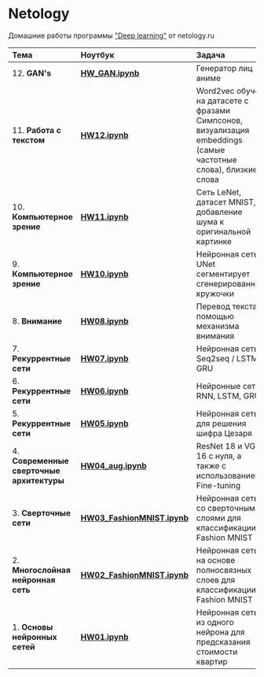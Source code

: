 # Netology

Домашние работы программы ["Deep learning"](https://netology.ru/programs/deep-learning) от netology.ru



| Тема | Ноутбук | Задача |
| :--------------- | :---------- | :---------- |
| 12. **GAN's**|**[HW_GAN.ipynb](https://github.com/simami-m/net_dll/blob/main/HW_GAN.ipynb)**|Генератор лиц аниме|
| 11. **Работа с текстом**|**[HW12.ipynb](https://github.com/simami-m/net_dll/blob/main/HW12.ipynb)**|Word2vec обучен на датасете с фразами Симпсонов, визуализация embeddings (самые частотные слова), близкие слова|
| 10. **Компьютерное зрение**|**[HW11.ipynb](https://github.com/simami-m/net_dll/blob/main/HW11.ipynb)**|Сеть LeNet, датасет MNIST, добавление шума к оригинальной картинке|
| 9. **Компьютерное зрение**|**[HW10.ipynb](https://github.com/simami-m/net_dll/blob/main/HW10.ipynb)**|Нейронная сеть UNet сегментирует сгенерированные кружочки|
| 8. **Внимание**|**[HW08.ipynb](https://github.com/simami-m/net_dll/blob/main/HW08.ipynb)**|Перевод текста с помощью механизма внимания|
| 7. **Рекуррентные сети**|**[HW07.ipynb](https://github.com/simami-m/net_dll/blob/main/HW07.ipynb)**|Нейронная сеть Seq2seq / LSTM, GRU|
| 6. **Рекуррентные сети**| **[HW06.ipynb](https://github.com/simami-m/net_dll/blob/main/HW06.ipynb)**|Нейронные сети RNN, LSTM, GRU|
| 5. **Рекуррентные сети**|**[HW05.ipynb](https://github.com/simami-m/net_dll/blob/main/HW05.ipynb)** |Нейронная сеть для решения шифра Цезаря| 
| 4. **Современные сверточные архитектуры**|**[HW04_aug.ipynb](https://github.com/simami-m/net_dll/blob/main/HW04_aug.ipynb)**|ResNet 18 и VGG 16 с нуля, а также с использованием Fine-tuning|
| 3. **Сверточные сети**|**[HW03_FashionMNIST.ipynb](https://github.com/simami-m/net_dll/blob/main/HW03_FashionMNIST.ipynb)**|Нейронная сеть со сверточными слоями для классификации Fashion MNIST|
| 2. **Многослойная нейронная сеть**|**[HW02_FashionMNIST.ipynb](https://github.com/simami-m/net_dll/blob/main/HW02_FashionMNIST.ipynb)**|Нейронная сеть на основе полносвязных слоев для классификации Fashion MNIST |
| 1. **Основы нейронных сетей** |**[HW01.ipynb](https://github.com/simami-m/net_dll/blob/main/HW01.ipynb)**|Нейронная сеть из одного нейрона для предсказания стоимости квартир|


